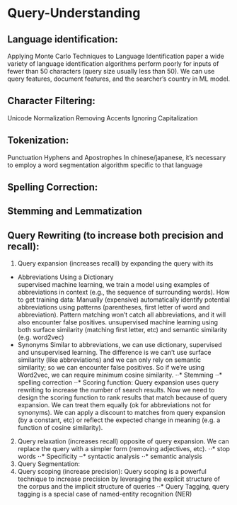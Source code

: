 # Query-Understanding

## Language identification:
Applying Monte Carlo Techniques to Language Identification paper a wide variety of language identification algorithms perform poorly for inputs of fewer than 50 characters (query size usually less than 50).
We can use query features, document features, and the searcher’s country in ML model. 
## Character Filtering:
Unicode Normalization
Removing Accents
Ignoring Capitalization
## Tokenization:
Punctuation
Hyphens and Apostrophes
In chinese/japanese, it’s necessary to employ a word segmentation algorithm specific to that language
## Spelling Correction:
## Stemming and Lemmatization
## Query Rewriting (to increase both precision and recall):
1. Query expansion (increases recall) by expanding the query with its
  * Abbreviations
Using a Dictionary	
supervised machine learning, we train a model using examples of abbreviations in context (e.g., the sequence of surrounding words). How to get training data:
Manually (expensive)
automatically identify potential abbreviations using patterns (parentheses, first letter of word and abbreviation). Pattern matching won’t catch all abbreviations, and it will also encounter false positives.
unsupervised machine learning using both surface similarity (matching first letter, etc) and  semantic similarity (e.g. word2vec)
  * Synonyms
Similar to abbreviations, we can use dictionary, supervised and unsupervised learning. The difference is we can’t use surface similarity (like abbreviations) and we can only rely on semantic similarity; so we can encounter false positives. So if we’re using Word2vec, we can require minimum cosine similarity.
⋅⋅* Stemming 
⋅⋅* spelling correction
⋅⋅* Scoring function: Query expansion uses query rewriting to increase the number of search results. Now we need to design the scoring function to rank results that match because of query expansion. 
We can treat them equally (ok for abbreviations not for synonyms). 
We can apply a discount to matches from query expansion (by a constant, etc) or reflect the expected change in meaning (e.g. a function of cosine similarity).
2. Query relaxation (increases recall) opposite of query expansion. We can replace the query with a simpler form (removing adjectives, etc).
⋅⋅* stop words
⋅⋅* Specificity
⋅⋅* syntactic analysis
⋅⋅* semantic analysis
3. Query Segmentation:
4. Query scoping (increase precision): Query scoping is a powerful technique to increase precision by leveraging the explicit structure of the corpus and the implicit structure of queries
⋅⋅* Query Tagging, query tagging is a special case of named-entity recognition (NER)

